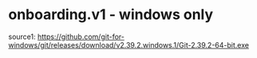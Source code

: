 # onboarding.v1 - windows only
source1: https://github.com/git-for-windows/git/releases/download/v2.39.2.windows.1/Git-2.39.2-64-bit.exe
